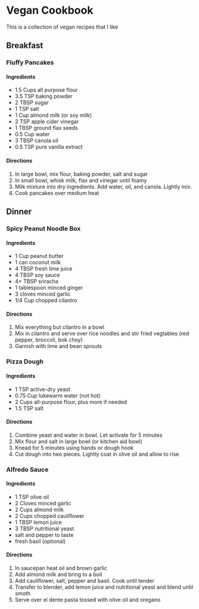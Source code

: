 # Vegan Cookbook

This is a collection of vegan recipes that I like

## Breakfast

### Fluffy Pancakes
#### Ingredients
* 1.5 Cups all purpose flour
* 3.5 TSP baking powder
* 2 TBSP sugar
* 1 TSP salt
* 1 Cup almond milk (or soy milk)
* 2 TSP apple cider vinegar
* 1 TBSP ground flax seeds
* 0.5 Cup water
* 3 TBSP canola oil
* 0.5 TSP pure vanilla extract

#### Directions
1. In large bowl, mix flour, baking powder, salt and sugar
2. In small bowl, whisk milk, flax and vinegar until foamy
3. Milk mixture into dry ingredients. Add water, oil, and canola. Lightly mix.
4. Cook pancakes over medium heat

## Dinner

### Spicy Peanut Noodle Box
#### Ingredients
* 1 Cup peanut butter
* 1 can coconut milk
* 4 TBSP fresh lime juice
* 4 TBSP soy sauce
* 4+ TBSP sriracha
* 1 tablespoon minced ginger
* 3 cloves minced garlic
* 1/4 Cup chopped cilantro

#### Directions
1. Mix everything but cilantro in a bowl
2. Mix in cilantro and serve over rice noodles and stir fried vegtables (red pepper, broccoli, bok choy)
3. Garnish with lime and bean sprouts


### Pizza Dough
#### Ingredients
* 1 TSP active-dry yeast
* 0.75 Cup lukewarm water (not hot)
* 2 Cups all-purpose flour, plus more if needed
* 1.5 TSP salt

#### Directions
1. Combine yeast and water in bowl. Let activate for 5 minutes
2. Mix flour and salt in large bowl (or kitchen aid bowl)
3. Knead for 5 minutes using hands or dough hook
4. Cut dough into two pieces. Lightly coat in olive oil and allow to rise

### Alfredo Sauce

#### Ingredients
* 1 TSP olive oil
* 2 Cloves minced garlic
* 2 Cups almond milk
* 2 Cups chopped cauliflower
* 1 TBSP lemon juice
* 3 TBSP nutritional yeast
* salt and pepper to taste
* fresh basil (optional)

#### Directions
1. In saucepan heat oil and brown garlic
2. Add almond milk and bring to a boil
3. Add cauliflower, salt, pepper and basil. Cook until tender
4. Transfer to blender, add lemon juice and nutritional yeast and blend until smoth
5. Serve over el dente pasta tossed with olive oil and oregano
